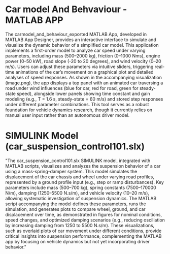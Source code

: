 # Car model And Behvaviour - MATLAB APP
The carmodel_and_behaviour_exported MATLAB App, developed in MATLAB App Designer, provides an interactive interface to simulate and visualize the dynamic behavior of a simplified car model. This application implements a first-order model to analyze car speed under varying parameters, including mass (500–2000 kg), friction (0–1000 Nms), engine power (0–50 kW), road slope (-20 to 20 degrees), and wind velocity (0–20 m/s). Users can adjust these parameters via intuitive sliders, triggering real-time animations of the car’s movement on a graphical plot and detailed analyses of speed responses. As shown in the accompanying visualization (image.png), the app displays a top panel with an animated car traversing a road under wind influences (blue for car, red for road, green for steady-state speed), alongside lower panels showing time constant and gain modeling (e.g., T = 1.6 s, steady-state = 60 m/s) and stored step responses under different parameter combinations. This tool serves as a robust foundation for vehicle dynamics research, though it currently relies on manual user input rather than an autonomous driver model.

# SIMULINK Model (car_suspension_control101.slx)
"The car_suspension_control101.slx SIMULINK model, integrated with MATLAB scripts, visualizes and analyzes the suspension behavior of a car using a mass-spring-damper system. This model simulates the displacement of the car chassis and wheel under varying road profiles, represented by a ground profile input (e.g., step or ramp disturbances). Key parameters include mass (500–700 kg), spring constants (7500–170000 N/m), damping (1250–5500 N.s/m), and vehicle velocity (10–20 m/s), allowing systematic investigation of suspension dynamics. The MATLAB script accompanying the model defines these parameters, runs the simulation, and generates plots to compare wheel, ground, and car displacement over time, as demonstrated in figures for nominal conditions, speed changes, and optimized damping scenarios (e.g., reducing oscillation by increasing damping from 1250 to 5500 N.s/m). These visualizations, such as overlaid plots of car movement under different conditions, provide critical insights into suspension performance, complementing the MATLAB app by focusing on vehicle dynamics but not yet incorporating driver behavior."
